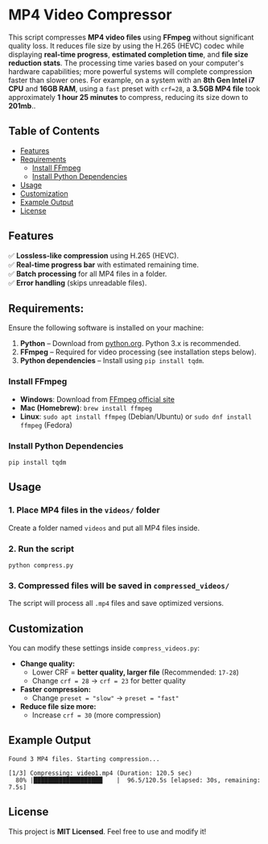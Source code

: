 # MP4 Video Compressor

This script compresses **MP4 video files** using **FFmpeg** without significant quality loss. It reduces file size by using the H.265 (HEVC) codec while displaying **real-time progress**, **estimated completion time**, and **file size reduction stats**. The processing time varies based on your computer's hardware capabilities; more powerful systems will complete compression faster than slower ones. For example, on a system with an **8th Gen Intel i7 CPU** and **16GB RAM**, using a `fast` preset with `crf=28`, a **3.5GB MP4 file** took approximately **1 hour 25 minutes** to compress, reducing its size down to **201mb**..

## Table of Contents

- [Features](#features)
- [Requirements](#requirements)
  - [Install FFmpeg](#install-ffmpeg)
  - [Install Python Dependencies](#install-python-dependencies)
- [Usage](#usage)
- [Customization](#customization)
- [Example Output](#example-output)
- [License](#license)

## Features

✅ **Lossless-like compression** using H.265 (HEVC).\
✅ **Real-time progress bar** with estimated remaining time.\
✅ **Batch processing** for all MP4 files in a folder.\
✅ **Error handling** (skips unreadable files).

## Requirements:

Ensure the following software is installed on your machine:

1. **Python** – Download from [python.org](https://www.python.org/downloads/). Python 3.x is recommended.
2. **FFmpeg** – Required for video processing (see installation steps below).
3. **Python dependencies** – Install using `pip install tqdm`.

### Install FFmpeg

- **Windows**: Download from [FFmpeg official site](https://ffmpeg.org/download.html)
- **Mac (Homebrew)**: `brew install ffmpeg`
- **Linux**: `sudo apt install ffmpeg` (Debian/Ubuntu) or `sudo dnf install ffmpeg` (Fedora)

### Install Python Dependencies

```
pip install tqdm
```

## Usage

### 1. Place MP4 files in the `videos/` folder

Create a folder named `videos` and put all MP4 files inside.

### 2. Run the script

```
python compress.py
```

### 3. Compressed files will be saved in `compressed_videos/`

The script will process all `.mp4` files and save optimized versions.

## Customization

You can modify these settings inside `compress_videos.py`:

- **Change quality:**
  - Lower CRF = **better quality, larger file** (Recommended: `17-28`)
  - Change `crf = 28` → `crf = 23` for better quality
- **Faster compression:**
  - Change `preset = "slow"` → `preset = "fast"`
- **Reduce file size more:**
  - Increase `crf = 30` (more compression)

## Example Output

```
Found 3 MP4 files. Starting compression...

[1/3] Compressing: video1.mp4 (Duration: 120.5 sec)
  80% |███████████████████▏   |  96.5/120.5s [elapsed: 30s, remaining: 7.5s]

```

## License

This project is **MIT Licensed**. Feel free to use and modify it!
